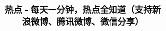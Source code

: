 ---
description: 新闻图片精美，美中不足单个新闻页面中图片不会随着文字上移，这样iphone4上留给文字的空间就很小了。敢问产品经理师从何门？还是卧底？
layout: post
results:
- primaryGenreName: Lifestyle
  version: '1.0.0'
  trackViewUrl: https://itunes.apple.com/cn/app/re-dian-mei-tian-yi-fen-zhong/id672659199?mt=8&uo=4
  artworkUrl100: http://a1662.phobos.apple.com/us/r30/Purple4/v4/d5/f6/be/d5f6be2c-9fed-c3f5-3baf-4861ed8413d7/mzl.vdiodxxy.png
  artworkUrl60: http://a1259.phobos.apple.com/us/r30/Purple/v4/e2/2f/32/e22f32b2-06f3-750f-ed61-4ee69b17adc9/Icon.png
  userRatingCountForCurrentVersion: 142
  sellerName: Pingyang liu
  supportedDevices:
  - iPadFourthGen4G
  - iPadThirdGen
  - iPadWifi
  - iPad2Wifi
  - iPadFourthGen
  - iPhone4
  - iPodTouchThirdGen
  - iPhone4S
  - iPad23G
  - iPadThirdGen4G
  - iPhone5
  - iPadMini
  - iPhone5c
  - iPad3G
  - iPodTouchFifthGen
  - iPadMini4G
  - iPhone5s
  - iPhone-3GS
  - iPodTouchourthGen
  genres:
  - 生活
  - 参考
  trackName: 热点 - 每天一分钟，热点全知道（支持新浪微博、腾讯微博、微信分享）
  description: "！！！重磅求评论奖励！！！ \n即日起至10月31日，下载【热点】并写下评论，即有机会获得“金色iPhone 5S”手机一部，土豪金有木有！速度评论走起！\n【活动结束后，根据App
    Store用户昵称，随机抽取中奖用户一名】\n\n汇聚每天最热门的资讯、企业动态、产品发布、潮流信息、娱乐八卦、火爆影讯。\n所有内容只为你精选，每天只需一分钟就能掌握天下事。\n我们用精美图片和精简文字的形式来展现内容，让你体验美好的阅读乐趣，并让你在和朋友交谈和分享的时候不再缺少谈资。\n画面精美，体验舒适，阅读流畅，节省流量，不占空间。\n爱八卦、爱美图、不想错过任何话题，总是走在潮流前沿的你，还不赶快下载！"
  price: 0
  trackId: 672659199
  releaseDate: '2013-10-17T09:44:07Z'
  screenshotUrls:
  - http://a4.mzstatic.com/us/r30/Purple6/v4/6c/cd/36/6ccd3633-0312-bb31-b346-1408d777e649/screen1136x1136.jpeg
  - http://a2.mzstatic.com/us/r30/Purple6/v4/ae/97/61/ae976110-86f7-4c61-dc0f-9c467caefffe/screen1136x1136.jpeg
  - http://a3.mzstatic.com/us/r30/Purple6/v4/99/46/cb/9946cbe4-5885-60ea-44a2-85b3254f54f3/screen1136x1136.jpeg
  - http://a5.mzstatic.com/us/r30/Purple/v4/26/a8/2c/26a82c42-f713-01ca-cbed-8f4eaf98f403/screen1136x1136.jpeg
  - http://a4.mzstatic.com/us/r30/Purple4/v4/e8/78/d4/e878d4f3-ae6a-3573-f112-9440d8f932bf/screen1136x1136.jpeg
  artistViewUrl: https://itunes.apple.com/cn/artist/pingyang-liu/id427135451?uo=4
  primaryGenreId: 6012
  userRatingCount: 142
  averageUserRatingForCurrentVersion: 5
  kind: software
  fileSizeBytes: '17453358'
  bundleId: com.huaban.HBTopic
  releaseNotes: '1、界面全面升级

    2、加入新手指引'
  trackContentRating: 4+
  artistName: Pingyang liu
  trackCensoredName: 热点 - 每天一分钟，热点全知道（支持新浪微博、腾讯微博、微信分享）
  isGameCenterEnabled: false
  contentAdvisoryRating: 4+
  languageCodesISO2A:
  - EN
  - ZH
  - ZH
  averageUserRating: 5
  features: &a []
  wrapperType: software
  artworkUrl512: http://a1662.phobos.apple.com/us/r30/Purple4/v4/d5/f6/be/d5f6be2c-9fed-c3f5-3baf-4861ed8413d7/mzl.vdiodxxy.png
  formattedPrice: 免费
  artistId: 427135451
  genreIds:
  - '6012'
  - '6006'
  currency: CNY
  ipadScreenshotUrls: *a
category: 生活
tags: tag1
resultCount: 1
title: 热点 - 每天一分钟，热点全知道（支持新浪微博、腾讯微博、微信分享）

---